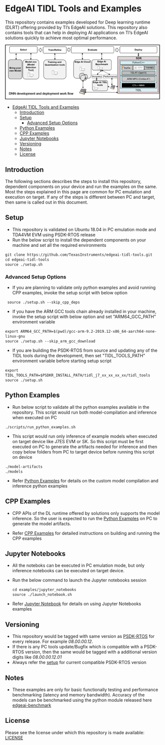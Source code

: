 # EdgeAI TIDL Tools and Examples

This repository contains examples developed for Deep learning runtime (DLRT) offering provided by TI’s EdgeAI solutions. This repository also contains tools that can help in deploying AI applications on TI’s EdgeAI solutions quickly to achieve most optimal performance.

![TI EdgeAI Work Flow](docs/dnn-workflow.png)

- [EdgeAI TIDL Tools and Examples](#edgeai-tidl-tools-and-examples)
  - [Introduction](#introduction)
  - [Setup](#setup)
    - [Advanced Setup Options](#advanced-setup-options)
  - [Python Examples](#python-examples)
  - [CPP Examples](#cpp-examples)
  - [Jupyter Notebooks](#jupyter-notebooks)
  - [Versioning](#versioning)
  - [Notes](#notes)
  - [License](#license)

## Introduction
 The following sections describes the steps to install this repository, dependent components on your device and run the examples on the same. Most the steps explained in this page are common for PC emulation and execution on target. If any of the steps is different between PC and target, then same is called out in this document.

## Setup
  - This repository is validated on Ubuntu 18.04 in PC emulation mode and TDA4VM EVM using PSDK-RTOS release
  - Run the below script to install the dependent components on your machine and set all the required environments
 ```
 git clone https://github.com/TexasInstruments/edgeai-tidl-tools.git
 cd edgeai-tidl-tools
 source ./setup.sh
```
 
### Advanced Setup Options
  - If you are planning to validate only  python examples and avoid running CPP examples, invoke the setup script with below option
   
```
 source ./setup.sh --skip_cpp_deps
```
  - If you have the ARM GCC tools chain already installed in your machine, invoke the setup script with below option and set "ARM64_GCC_PATH" environment variable
   
```
export ARM64_GCC_PATH=$(pwd)/gcc-arm-9.2-2019.12-x86_64-aarch64-none-linux-gnu
source ./setup.sh --skip_arm_gcc_download
```

  - If you are building the PSDK-RTOS from source and updating any of the TIDL tools during the development, then set  "TIDL_TOOLS_PATH" environment variable before starting setup script
   
```
export TIDL_TOOLS_PATH=$PSDKR_INSTALL_PATH/tidl_j7_xx_xx_xx_xx/tidl_tools
source ./setup.sh
```
 

## Python Examples

  - Run below script to validate all the python examples available in the repository. This script would run both model-compilation and inference when executed on PC
   
```
./scripts/run_python_examples.sh
```

  - This script would run only inference of example models when executed on target device like J7ES EVM or SK. So this script must be first executed on PC to generate the artifacts needed for inference and then copy below folders from PC to target device before running this script on device
```
./model-artifacts
./models
```
  - Refer [Python Examples](examples/osrt_python/README.md) for details on the custom model compilation and inference python examples

## CPP Examples
   - CPP APIs of the DL runtime offered by solutions only supports the model inference. So the user is expected  to run the [Python Examples](#python-examples) on PC to generate the model artifacts.

- Refer [CPP Examples](examples/osrt_cpp/README.md) for detailed instructions on building and running the CPP examples

## Jupyter Notebooks

- All the noteboks can be executed in PC emulation mode, but only inference notebooks can be executed on target device.
- Run the below command to launch the Jupyter notebooks session

    ```
    cd examples/jupyter_notebooks
    source ./launch_notebook.sh
    ```
- Refer [Jupyter Notebook](examples/jupyter_notebooks/README.md) for details on using Jupyter Notebooks examples

## Versioning

- This repository would be tagged with same version as [PSDK-RTOS](https://www.ti.com/tool/download/PROCESSOR-SDK-RTOS-J721E) for every release. For example *08.00.00.12*.
- If there is any PC tools update/Bugfix which is compatible with a PSDK-RTOS version, then the same would be tagged with a additional version digits like *08.00.00.12.01*
- Always refer the [setup](./setup.sh) for current compatible PSDK-RTOS version
  
## Notes

-  These examples are only for basic functionally testing and performance benchmarking (latency and memory bandwidth). Accuracy of the models can be benchmarked using the python module released here [edgeai-benchmark](https://github.com/TexasInstruments/edgeai-benchmark)

## License
Please see the license under which this repository is made available: [LICENSE](./LICENSE)
